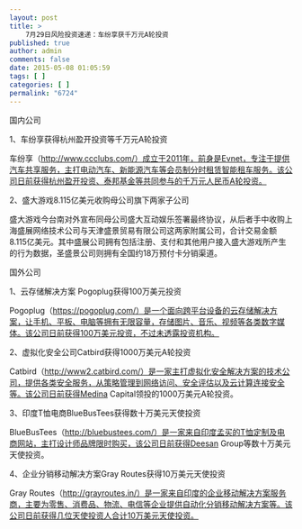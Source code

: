 ```yaml
---
layout: post
title: >
    7月29日风险投资速递：车纷享获千万元A轮投资
published: true
author: admin
comments: false
date: 2015-05-08 01:05:59
tags: [ ]
categories: [ ]
permalink: "6724"
---
```



国内公司

1、车纷享获得杭州盈开投资等千万元A轮投资

车纷享（http://www.ccclubs.com/）成立于2011年，前身是Evnet，专注于提供汽车共享服务，主打电动汽车、新能源汽车等会员制分时租赁智能租车服务。该公司日前获得杭州盈开投资、泰邦基金等共同参与的千万元人民币A轮投资。

2、盛大游戏8.115亿美元收购母公司旗下两家子公司

盛大游戏今台南对外宣布同母公司盛大互动娱乐签署最终协议，从后者手中收购上海盛展网络技术公司与天津盛景贸易有限公司这两家附属公司，合计交易金额8.115亿美元。其中盛展公司拥有包括注册、支付和其他用户接入盛大游戏所产生的行为数据，圣盛景公司则拥有全国约18万预付卡分销渠道。

国外公司

1、云存储解决方案 Pogoplug获得100万美元投资

Pogoplug（https://pogoplug.com/）是一个面向跨平台设备的云存储解决方案，让手机、平板、电脑等拥有无限容量，存储图片、音乐、视频等各类数字媒体。该公司日前获得100万美元投资，不过未透露投资机构。

2、虚拟化安全公司Catbird获得1000万美元A轮投资

Catbird（http://www2.catbird.com/）是一家主打虚拟化安全解决方案的技术公司，提供各类安全服务，从策略管理到网络访问、安全评估以及云计算连接安全等。该公司日前获得Medina Capital领投的1000万美元A轮投资。

3、印度T恤电商BlueBusTees获得数十万美元天使投资

BlueBusTees（http://bluebustees.com/）是一家来自印度孟买的T恤定制及电商网站，主打设计师品牌限时购买，该公司日前获得Deesan Group等数十万美元天使投资。

4、企业分销移动解决方案Gray Routes获得10万美元天使投资

Gray Routes（http://grayroutes.in/）是一家来自印度的企业移动解决方案服务商，主要为零售、消费品、物流、电信等企业提供自动化分销移动解决方案等。该公司日前获得几位天使投资人合计10万美元天使投资。